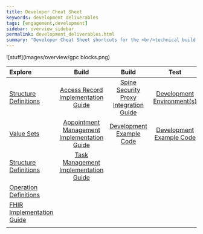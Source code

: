 ```yaml
---
title: Developer Cheat Sheet
keywords: development deliverables
tags: [engagement,development]
sidebar: overview_sidebar
permalink: development_deliverables.html
summary: "Developer Cheat Sheet shortcuts for the <br/>technical build of GP Connect APIs."
---
```


![stuff](images/overview/gpc blocks.png)



| Explore| Build | Build | Test |
| :--------- | :-----: |:-----: |:-----: |
| [Structure Definitions](https://github.com/nhsconnect/gpconnect-fhir/tree/develop/StructureDefinitions) | [Access Record Implementation Guide](accessrecord.html) | [Spine Security Proxy Integration Guide](integration_spine_security_proxy_implementation_guide.html) | [Development Environment(s)](development_environments.html) |
| [Value Sets](https://github.com/nhsconnect/gpconnect-fhir/tree/develop/ValueSets) | [Appointment Management Implementation Guide](appointments.html) | [Development Example Code](https://github.com/nhsconnect/gpconnect-examples) | [Development Example Code](https://github.com/nhsconnect/gpconnect-examples) |
| [Structure Definitions](https://github.com/nhsconnect/gpconnect-fhir/tree/develop/StructureDefinitions) | [Task Management Implementation Guide](tasks.html)  | |
| [Operation Definitions](https://github.com/nhsconnect/gpconnect-fhir/tree/develop/OperationDefinitions) | | |
| [FHIR Implementation Guide](development_fhir_api_guidance.html) | | |
| | | |


